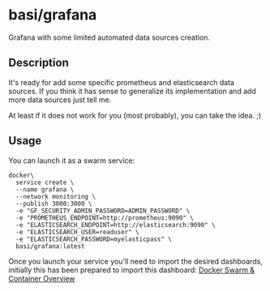 # basi/grafana

Grafana with some limited automated data sources creation.

## Description

It's ready for add some specific prometheus and elasticsearch data sources. If you think it has sense to generalize its implementation
and add more data sources just tell me.

At least if it does not work for you (most probably), you can take the idea. ;)

## Usage
You can launch it as a swarm service:

```
docker\
  service create \
  --name grafana \
  --network monitoring \
  --publish 3000:3000 \
  -e "GF_SECURITY_ADMIN_PASSWORD=ADMIN_PASSWORD" \
  -e "PROMETHEUS_ENDPOINT=http://prometheus:9090" \
  -e "ELASTICSEARCH_ENDPOINT=http://elasticsearch:9090" \
  -e "ELASTICSEARCH_USER=readuser" \
  -e "ELASTICSEARCH_PASSWORD=myelasticpass" \
  basi/grafana:latest

```

Once you launch your service you'll need to import the desired dashboards, initially this has been prepared to import
this dashboard: [Docker Swarm & Container Overview](https://grafana.net/dashboards/609)
